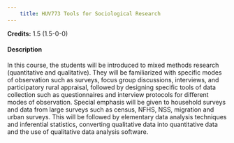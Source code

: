 ```yaml
---
    title: HUV773 Tools for Sociological Research
---
```

**Credits:** 1.5 (1.5-0-0)



#### Description 
In this course, the students will be introduced to mixed methods research (quantitative and qualitative). They will be familiarized with specific modes of observation such as surveys, focus group discussions, interviews, and participatory rural appraisal, followed by designing specific tools of data collection such as questionnaires and interview protocols for different modes of observation. Special emphasis will be given to household surveys and data from large surveys such as census, NFHS, NSS, migration and urban surveys. This will be followed by elementary data analysis techniques and inferential statistics, converting qualitative data into quantitative data and the use of qualitative data analysis software.